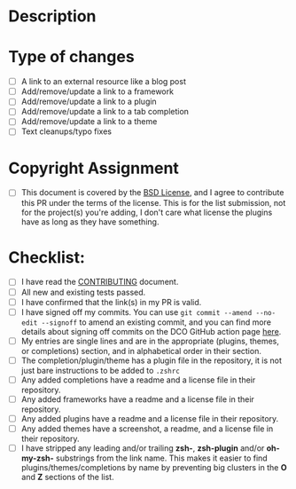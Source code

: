<!--- Provide a general summary of your changes in the Title above -->
<!--- If you're unsure about anything in this checklist, don't hesitate to create a PR and ask. I'm happy to help! -->
<!---
Please make sure you've trimmed any trailing or leading .zsh, .zshplugin,
.oh-my-zsh, .omz or similar language from the visible portion of the links in your entry.

Basically zsh-foo or foo.zshplugin should have foo as the visible part of the link.

This keeps entries from clumping in the O and Z portions of the list and
also makes the links look prettier.
-->
# Description

<!--- Describe your changes in detail, ideally [linking](example.com) to the project/resource in this description. -->

# Type of changes

<!--- What types of changes does your submission introduce? Put an `x` in all the boxes that apply: -->

- [ ] A link to an external resource like a blog post
- [ ] Add/remove/update a link to a framework
- [ ] Add/remove/update a link to a plugin
- [ ] Add/remove/update a link to a tab completion
- [ ] Add/remove/update a link to a theme
- [ ] Text cleanups/typo fixes

# Copyright Assignment

- [ ] This document is covered by the [BSD License](https://github.com/unixorn/awesome-zsh-plugins/blob/master/LICENSE), and I agree to contribute this PR under the terms of the license. This is for the list submission, not for the project(s) you're adding, I don't care what license the plugins have as long as they have something.

# Checklist:

<!---
Go over all the following points, and put an `x` in all the boxes that apply.

You only need to check the box for completions/plugins/themes if you added something in those categories
-->

- [ ] I have read the [CONTRIBUTING](https://github.com/unixorn/awesome-zsh-plugins/blob/main/Contributing.md) document.
- [ ] All new and existing tests passed.
- [ ] I have confirmed that the link(s) in my PR is valid.
- [ ] I have signed off my commits. You can use `git commit --amend --no-edit --signoff` to amend an existing commit, and you can find more details about signing off commits on the DCO GitHub action page [here](https://probot.github.io/apps/dco/).
- [ ] My entries are single lines and are in the appropriate (plugins, themes, or completions) section, and in alphabetical order in their section.
- [ ] The completion/plugin/theme has a plugin file in the repository, it is not just bare instructions to be added to `.zshrc`
- [ ] Any added completions have a readme and a license file in their repository.
- [ ] Any added frameworks have a readme and a license file in their repository.
- [ ] Any added plugins have a readme and a license file in their repository.
- [ ] Any added themes have a screenshot, a readme, and a license file in their repository.
- [ ] I have stripped any leading and/or trailing **zsh-**, **zsh-plugin** and/or **oh-my-zsh-** substrings from the link name. This makes it easier to find plugins/themes/completions by name by preventing big clusters in the **O** and **Z** sections of the list.
